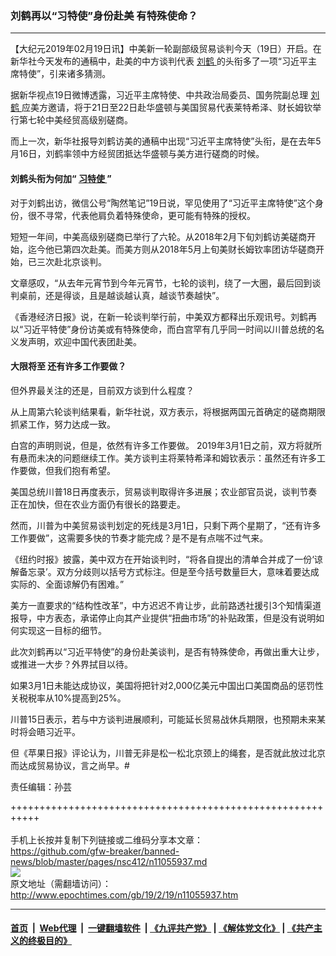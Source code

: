 ### 刘鹤再以“习特使”身份赴美 有特殊使命？
------------------------

<p>
 【大纪元2019年02月19日讯】中美新一轮副部级贸易谈判今天（19日）开启。在新华社今天发布的通稿中，赴美的中方谈判代表
 <a href="http://www.epochtimes.com/gb/tag/%E5%88%98%E9%B9%A4.html">
  刘鹤
 </a>
 的头衔多了一项“习近平主席特使”，引来诸多猜测。
</p>
<p>
 据新华视点19日微博透露，习近平主席特使、中共政治局委员、国务院副总理
 <a href="http://www.epochtimes.com/gb/tag/%E5%88%98%E9%B9%A4.html">
  刘鹤
 </a>
 应美方邀请，将于21日至22日赴华盛顿与美国贸易代表莱特希泽、财长姆钦举行第七轮中美经贸高级别磋商。
</p>
<p>
 而上一次，新华社报导刘鹤访美的通稿中出现“习近平主席特使”头衔，是在去年5月16日，刘鹤率领中方经贸团抵达华盛顿与美方进行磋商的时候。
</p>
<h4>
 刘鹤头衔为何加“
 <a href="http://www.epochtimes.com/gb/tag/%E4%B9%A0%E7%89%B9%E4%BD%BF.html">
  习特使
 </a>
 ”
</h4>
<p>
 对于刘鹤出访，微信公号“陶然笔记”19日说，罕见使用了“习近平主席特使”这个身份，很不寻常，代表他肩负着特殊使命，更可能有特殊的授权。
</p>
<p>
 短短一年间，中美高级别磋商已举行了六轮。从2018年2月下旬刘鹤访美磋商开始，迄今他已第四次赴美。而美方则从2018年5月上旬美财长姆钦率团访华磋商开始，已三次赴北京谈判。
</p>
<p>
 文章感叹，“从去年元宵节到今年元宵节，七轮的谈判，绕了一大圈，最后回到谈判桌前，还是得谈，且是越谈越认真，越谈节奏越快”。
</p>
<p>
 《香港经济日报》说，在新一轮谈判举行前，中美双方都释出乐观讯号。刘鹤再以“习近平特使”身份访美或有特殊使命，而白宫罕有几乎同一时间以川普总统的名义发声明，欢迎中国代表团赴美。
</p>
<h4>
 大限将至 还有许多工作要做？
</h4>
<p class="one-p">
 但外界最关注的还是，目前双方谈到什么程度？
</p>
<p class="one-p">
 从上周第六轮谈判结果看，新华社说，双方表示，将根据两国元首确定的磋商期限抓紧工作，努力达成一致。
</p>
<p class="one-p">
 白宫的声明则说，但是，依然有许多工作要做。 2019年3月1日之前，双方将就所有悬而未决的问题继续工作。美方谈判主将莱特希泽和姆钦表示：虽然还有许多工作要做，但我们抱有希望。
</p>
<p class="one-p">
 美国总统川普18日再度表示，贸易谈判取得许多进展；农业部官员说，谈判节奏正在加快，但在农业方面仍有很长的路要走。
</p>
<p>
 然而，川普为中美贸易谈判划定的死线是3月1日，只剩下两个星期了，“还有许多工作要做”，这需要多快的节奏才能完成？是不是有点喘不过气来。
</p>
<p>
 《纽约时报》披露，美中双方在开始谈判时，“将各自提出的清单合并成了一份‘谅解备忘录’。双方分歧则以括号方式标注。但是至今括号数量巨大，意味着要达成实际的、全面谅解仍有困难。”
</p>
<p>
 美方一直要求的“结构性改革”，中方迟迟不肯让步，此前路透社援引3个知情渠道报导，中方表态，承诺停止向其产业提供“扭曲市场”的补贴政策，但是没有说明如何实现这一目标的细节。
</p>
<p>
 此次刘鹤再以“习近平特使”的身份赴美谈判，是否有特殊使命，再做出重大让步，或推进一大步？外界拭目以待。
</p>
<p>
 如果3月1日未能达成协议，美国将把针对2,000亿美元中国出口美国商品的惩罚性关税税率从10%提高到25%。
</p>
<p>
 川普15日表示，若与中方谈判进展顺利，可能延长贸易战休兵期限，也预期未来某时将会晤习近平。
</p>
<p>
 但《苹果日报》评论认为，川普无非是松一松北京颈上的绳套，是否就此放过北京而达成贸易协议，言之尚早。#
</p>
<p>
 责任编辑：孙芸
</p>

+++++++++++++++++++++++++++++++++++++++++++++++++++++++++++<br/><br/>
手机上长按并复制下列链接或二维码分享本文章：<br/>
https://github.com/gfw-breaker/banned-news/blob/master/pages/nsc412/n11055937.md <br/>
<a href='https://github.com/gfw-breaker/banned-news/blob/master/pages/nsc412/n11055937.md'><img src='https://github.com/gfw-breaker/banned-news/blob/master/pages/nsc412/n11055937.md.png'/></a> <br/>
原文地址（需翻墙访问）：http://www.epochtimes.com/gb/19/2/19/n11055937.htm


------------------------
#### [首页](https://github.com/gfw-breaker/banned-news/blob/master/README.md) &nbsp;|&nbsp; [Web代理](https://github.com/labour-camp/helloworld) &nbsp;|&nbsp; [一键翻墙软件](https://github.com/gfw-breaker/nogfw/blob/master/README.md) &nbsp;| [《九评共产党》](https://github.com/gfw-breaker/9ping.md/blob/master/README.md#九评之一评共产党是什么) | [《解体党文化》](https://github.com/gfw-breaker/jtdwh.md/blob/master/README.md) | [《共产主义的终极目的》](https://github.com/gfw-breaker/gczydzjmd.md/blob/master/README.md)

